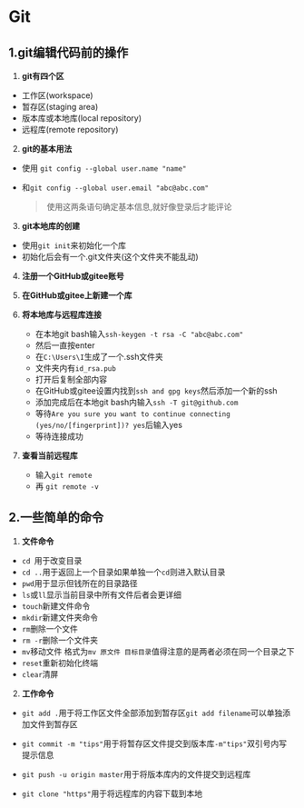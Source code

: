 # Git

## 1.git编辑代码前的操作

1. **git有四个区**

+ 工作区(workspace)
+ 暂存区(staging area)
+ 版本库或本地库(local repository)
+ 远程库(remote repository)

2. **git的基本用法**

+ 使用 `git config --global user.name "name"`

+ 和`git config --global user.email "abc@abc.com"`
  > ​	使用这两条语句确定基本信息,就好像登录后才能评论

3. **git本地库的创建**

 + 使用`git init`来初始化一个库
 + 初始化后会有一个.git文件夹(这个文件夹不能乱动)

4. **注册一个GitHub或gitee账号**
5. **在GitHub或gitee上新建一个库**
6. **将本地库与远程库连接**

	+ 在本地git bash输入`ssh-keygen -t rsa -C "abc@abc.com"`
	+ 然后一直按enter
	+ 在`C:\Users\I`生成了一个.ssh文件夹
	+ 文件夹内有`id_rsa.pub`
	+ 打开后复制全部内容
	+ 在GitHub或gitee设置内找到`ssh and gpg keys`然后添加一个新的ssh
	+ 添加完成后在本地git bash内输入`ssh -T git@github.com`
	+ 等待`Are you sure you want to continue connecting (yes/no/[fingerprint])? yes`后输入yes
	+ 等待连接成功

7. **查看当前远程库**

	+ 输入`git remote`
	+ 再 `git remote -v`

## 2.一些简单的命令

1. **文件命令**
  + `cd `用于改变目录
  + `cd ..`用于返回上一个目录如果单独一个`cd`则进入默认目录
  + `pwd`用于显示但钱所在的目录路径
  + `ls`或`ll`显示当前目录中所有文件后者会更详细
  + `touch`新建文件命令
  + `mkdir`新建文件夹命令
  + `rm`删除一个文件
  + `rm -r`删除一个文件夹
  + `mv`移动文件 格式为`mv 原文件 目标目录`值得注意的是两者必须在同一个目录之下
  + `reset`重新初始化终端
  + `clear`清屏

2. **工作命令**

  + `git add .`用于将工作区文件全部添加到暂存区`git add filename`可以单独添加文件到暂存区
   
  + `git commit -m "tips"`用于将暂存区文件提交到版本库`-m"tips"`双引号内写提示信息
  + `git push -u origin master`用于将版本库内的文件提交到远程库
  + `git clone "https"`用于将远程库的内容下载到本地
